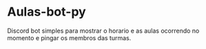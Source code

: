 # Aulas-bot-py
Discord bot simples para mostrar o horario e as aulas ocorrendo no momento e pingar os membros das turmas.
